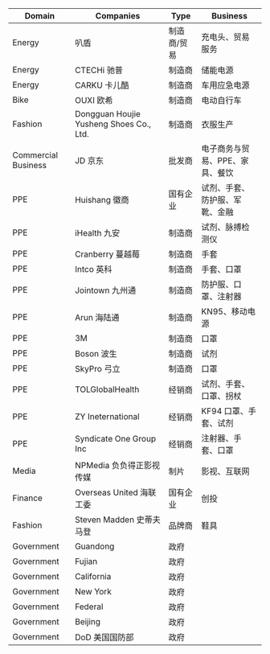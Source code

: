 | Domain | Companies | Type | Business |
| --- | --- | --- | --- |
| Energy | 叭盾 | 制造商/贸易 | 充电头、贸易服务 |
| Energy | CTECHi 驰普 | 制造商 | 储能电源 |
| Energy | CARKU 卡儿酷 | 制造商 | 车用应急电源 |
| Bike | OUXI 欧希 | 制造商 | 电动自行车 |
| Fashion | Dongguan Houjie Yusheng Shoes Co., Ltd. | 制造商 | 衣服生产 |
| Commercial Business | JD 京东 | 批发商 | 电子商务与贸易、PPE、家具、餐饮 |
| PPE | Huishang 徽商 | 国有企业 | 试剂、手套、防护服、军靴、金融 |
| PPE | iHealth 九安 | 制造商 | 试剂、脉搏检测仪 |
| PPE | Cranberry 蔓越莓 | 制造商 | 手套 |
| PPE | Intco 英科 | 制造商 | 手套、口罩 |
| PPE | Jointown 九州通 | 制造商 | 防护服、口罩、注射器 |
| PPE | Arun 海陆通 | 制造商 | KN95、移动电源 |
| PPE | 3M | 制造商 | 口罩 |
| PPE | Boson 波生 | 制造商 | 试剂 |
| PPE | SkyPro 弓立 | 制造商 | 口罩 |
| PPE | TOLGlobalHealth | 经销商 | 试剂、手套、口罩、拐杖 |
| PPE | ZY Ineternational | 经销商 | KF94 口罩、手套、试剂 |
| PPE | Syndicate One Group Inc | 经销商 | 注射器、手套、口罩 |
| Media | NPMedia 负负得正影视传媒 | 制片 | 影视、互联网 |
| Finance | Overseas United 海联工委 | 国有企业 | 创投 |
| Fashion | Steven Madden 史蒂夫 马登 | 品牌商 | 鞋具 |
| Government | Guandong | 政府 ||
| Government | Fujian | 政府 ||
| Government | California | 政府 ||
| Government | New York | 政府 ||
| Government | Federal | 政府 ||
| Government | Beijing | 政府 ||
| Government | DoD 美国国防部 | 政府 ||

